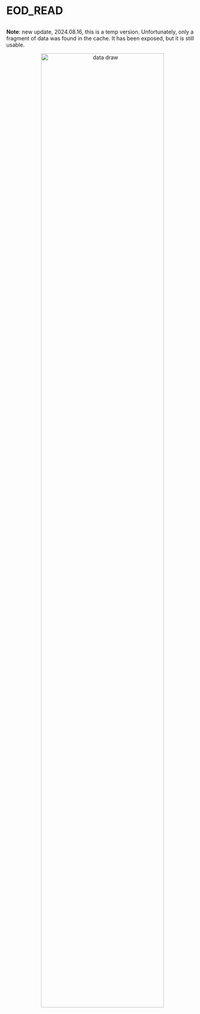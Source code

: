 # EOD_READ
## 
**Note**: new update, 2024.08.16, this is a temp version. Unfortunately, only a fragment of data was found in the cache. It has been exposed, but it is still usable.

<p align="center">
  <img src="https://github.com/yourkg/EOD_READ/edit/main/image.gif" alt="data draw" width="80%" />
</p>
